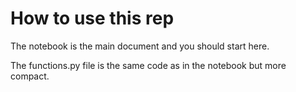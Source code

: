 # How to use this rep

The notebook is the main document and you should start here.

The functions.py file is the same code as in the notebook but more compact.